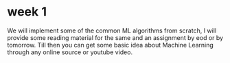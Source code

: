 # week 1
We will implement some of the common ML algorithms from scratch, I will provide some reading material for the same and an assignment by eod or by tomorrow. Till then you can get some basic idea about Machine Learning through any online source or youtube video.
